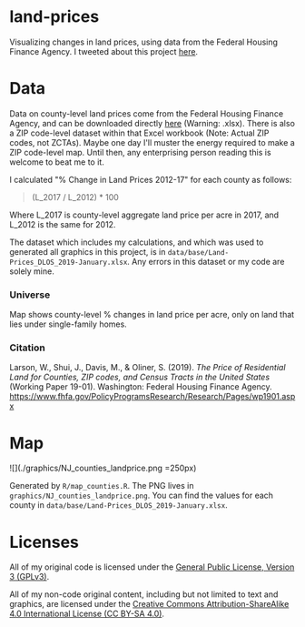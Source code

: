 # land-prices

Visualizing changes in land prices, using data from the Federal Housing Finance
Agency. I tweeted about this project
[here](https://twitter.com/TheRealEveret/status/1081025271392862208).

# Data

Data on county-level land prices come from the Federal Housing Finance Agency,
and can be downloaded directly
[here](https://www.fhfa.gov/PolicyProgramsResearch/Research/PaperDocuments/Land-Prices_DLOS_2019-January.xlsx)
(Warning: .xlsx). There is also a ZIP code-level dataset within that Excel
workbook (Note: Actual ZIP codes, not ZCTAs). Maybe one day I'll muster the 
energy required to make a ZIP code-level map. Until then, any enterprising
person reading this is welcome to beat me to it.

I calculated "% Change in Land Prices 2012-17" for each county as follows:

> (L_2017 / L_2012) * 100

Where L_2017 is county-level aggregate land price per acre in 2017, and L_2012 
is the same for 2012.

The dataset which includes my calculations, and which was used to generated all
graphics in this project, is in `data/base/Land-Prices_DLOS_2019-January.xlsx`.
Any errors in this dataset or my code are solely mine.

### Universe

Map shows county-level % changes in land price per acre, only on land that lies
under single-family homes.

### Citation

Larson, W., Shui, J., Davis, M., & Oliner, S. (2019). *The Price of Residential Land for Counties, ZIP codes, and Census Tracts in the United States* (Working Paper 19-01). Washington: Federal Housing Finance Agency. https://www.fhfa.gov/PolicyProgramsResearch/Research/Pages/wp1901.aspx

# Map

![](./graphics/NJ_counties_landprice.png =250px)

Generated by `R/map_counties.R`. The PNG lives in `graphics/NJ_counties_landprice.png`. You can find the values for each county
in `data/base/Land-Prices_DLOS_2019-January.xlsx`.

# Licenses

All of my original code is licensed under the 
[General Public License, Version 3 (GPLv3)](https://www.gnu.org/licenses/gpl-3.0.en.html). 

All of my non-code original content, including but not limited to text and 
graphics, are licensed under the 
[Creative Commons Attribution-ShareAlike 4.0 International License (CC BY-SA 4.0)](http://creativecommons.org/licenses/by-sa/4.0/).
